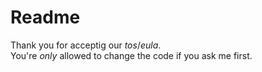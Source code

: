 # Readme
Thank you for acceptig our _tos_/_eula_.<br>
You're _only_ allowed to change the code if you ask me first.
